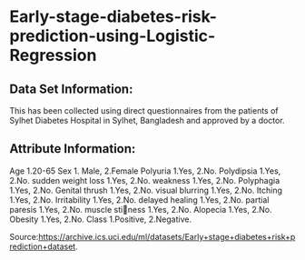 # Early-stage-diabetes-risk-prediction-using-Logistic-Regression

## Data Set Information:

This has been collected using direct questionnaires from the patients of Sylhet Diabetes
Hospital in Sylhet, Bangladesh and approved by a doctor.


## Attribute Information:

Age 1.20-65
Sex 1. Male, 2.Female
Polyuria 1.Yes, 2.No.
Polydipsia 1.Yes, 2.No.
sudden weight loss 1.Yes, 2.No.
weakness 1.Yes, 2.No.
Polyphagia 1.Yes, 2.No.
Genital thrush 1.Yes, 2.No.
visual blurring 1.Yes, 2.No.
Itching 1.Yes, 2.No.
Irritability 1.Yes, 2.No.
delayed healing 1.Yes, 2.No.
partial paresis 1.Yes, 2.No.
muscle stiness 1.Yes, 2.No.
Alopecia 1.Yes, 2.No.
Obesity 1.Yes, 2.No.
Class 1.Positive, 2.Negative.

Source:https://archive.ics.uci.edu/ml/datasets/Early+stage+diabetes+risk+prediction+dataset.
